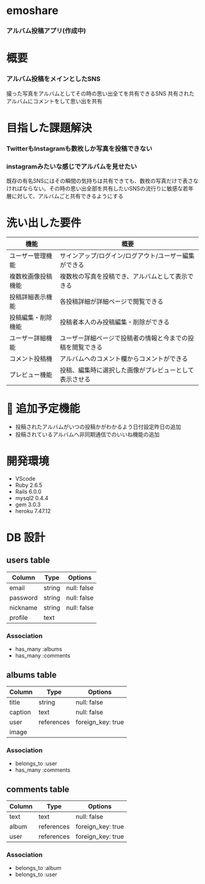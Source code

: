 # emoshare
### アルバム投稿アプリ(作成中)

# 概要

### アルバム投稿をメインとしたSNS

撮った写真をアルバムとしてその時の思い出全てを共有できるSNS
共有されたアルバムにコメントをして思い出を共有

# 目指した課題解決

### TwitterもInstagramも数枚しか写真を投稿できない
### instagramみたいな感じでアルバムを見せたい
既存の有名SNSにはその瞬間の気持ちは共有できても、数枚の写真だけで表さなければならない。その時の思い出全部を共有したいSNSの流行りに敏感な若年層に対して、アルバムごと共有できるようにする

# 洗い出した要件

| 機能             | 概要                                              |
|-----------------|---------------------------------------------------|
| ユーザー管理機能   | サインアップ/ログイン/ログアウト/ユーザー編集ができる     |
| 複数枚画像投稿機能 | 複数枚の写真を投稿でき、アルバムとして表示できる          |
| 投稿詳細表示機能   | 各投稿詳細が詳細ページで閲覧できる                     |
| 投稿編集・削除機能 | 投稿者本人のみ投稿編集・削除ができる                    |
| ユーザー詳細機能   | ユーザー詳細ページで投稿者の情報と今までの投稿を閲覧できる |
| コメント投稿機    | アルバムへのコメント欄からコメントができる               |
| プレビュー機能    | 投稿、編集時に選択した画像がプレビューとして表示させる     |


# 🔨 追加予定機能

- 投稿されたアルバムがいつの投稿かがわかるよう日付設定昨日の追加
- 投稿されているアルバムへ非同期通信でのいいね機能の追加

#  開発環境

- VScode
- Ruby 2.6.5
- Rails 6.0.0
- mysql2 0.4.4
- gem 3.0.3
- heroku 7.47.12

# DB 設計

## users table

| Column          | Type             | Options              |
|-----------------|------------------|----------------------|
| email           | string           | null: false          |
| password        | string           | null: false          |
| nickname        | string           | null: false          |
| profile         | text             |                      |

### Association

* has_many :albums
* has_many :comments

## albums table

| Column          | Type             | Options              |
|-----------------|------------------|----------------------|
| title           | string           | null: false          |
| caption         | text             | null: false          |
| user            | references       | foreign_key: true    |
| image           |                                         |

### Association

- belongs_to :user
- has_many :comments

## comments table

| Column          | Type            | Options               |
|-----------------|-----------------|-----------------------|
| text            | text            | null: false           |
| album           | references      | foreign_key: true     |
| user            | references      | foreign_key: true     |

### Association

- belongs_to :album
- belongs_to :user